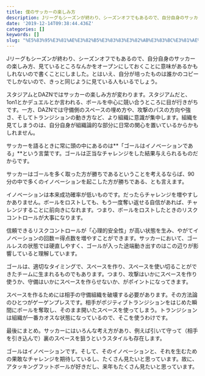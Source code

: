 ```yaml
---
title: 僕のサッカーの楽しみ方
description: Jリーグもシーズンが終わり、シーズンオフでもあるので、自分自身のサッカーの楽しみ方、見ているところなんかをオープンにしておくことに意味があるかもしれないので書くことにしました。とはいえ、自分が培ったものは誰かのコピーでしかないので、きっと同じように見ている人もいるでしょう。
date: '2019-12-14T09:38:44.436Z'
categories: []
keywords: []
slug: "%E5%83%95%E3%81%AE%E3%82%B5%E3%83%83%E3%82%AB%E3%83%BC%E3%81%AE%E6%A5%BD%E3%81%97%E3%81%BF%E6%96%B9"
---
```

Jリーグもシーズンが終わり、シーズンオフでもあるので、自分自身のサッカーの楽しみ方、見ているところなんかをオープンにしておくことに意味があるかもしれないので書くことにしました。とはいえ、自分が培ったものは誰かのコピーでしかないので、きっと同じように見ている人もいるでしょう。

スタジアムとDAZNではサッカーの楽しみ方が変わります。スタジアムだと、1on1とかデュエルとか言われる、ボールを中心に競い合うところに目が行きがちです。一方、DAZNでは守備側のスペースの埋め方や、攻撃のパスの方向や強さ、そしてトランジションの動き方など、より組織に意識が集中します。組織を見てしまうのは、自分自身が組織論的な部分に日常の関心を置いているからかもしれません。

サッカーを語るときに常に頭の中にあるのは**「ゴールはイノベーションである」**という言葉です。ゴールは正当なチャレンジをした結果与えられるものだからです。

サッカーはゴールを多く取った方が勝ちであるということを考えるならば、90分の中で多くのイノベーションを起こした方が勝ちである、とも言えます。

イノベーションは本来成功確率が低いものです。だったらチャレンジを増やすしかありません。ボールをロストしても、もう一度奪い返せる自信があれば、チャレンジすることに前向きになれます。つまり、ボールをロストしたときのリスクコントロールが大事になります。

信頼できるリスクコントロールが「心理的安全性」が高い状態を生み、やがてイノベーションの回数＝得点数を増やすことができます。サッカーにおいて、ゴールレスの状態では硬直しやすく、ゴールが入った途端動き出すのはこの辺りが影響していると理解しています。

ゴールは、適切なタイミングで、スペースを作り、スペースを使い切ることができたチームに生まれるものでもあります。つまり、攻撃はいかにスペースを作り使うか、守備はいかにスペースを作らせないか、がポイントになってきます。

スペースを作るためには相手の守備組織を破壊する必要があります。その方法論のひとつがゲーゲンプレスです。相手がポジティブトランジションをはじめた瞬間にボールを奪取し、そのまま開いたスペースを使ってしまう。トランジションは組織が一番カオスな状態になっているので、そこを使うわけです。

最後にまとめ。サッカーにはいろんな考え方があり、例えば引いて守って（相手を引き込んで）裏のスペースを狙うというスタイルも存在します。

ゴールはイノベーションです。そして、そのイノベーションと、それを生むための果敢なチャレンジを期待しているし、たくさん見たいと思っています。故に、アタッキングフットボールが好きだし、来年もたくさん見たいと思っています。